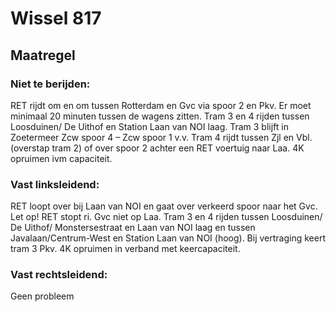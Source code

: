 # Wissel 817
## Maatregel
### Niet te berijden:
RET rijdt om en om tussen Rotterdam en Gvc via spoor 2 en Pkv. Er moet minimaal 20 minuten tussen de wagens zitten.
Tram 3 en 4 rijden tussen Loosduinen/ De Uithof en Station Laan van NOI laag.
Tram 3 blijft in Zoetermeer Zcw spoor 4 – Zcw spoor 1 v.v.
Tram 4 rijdt tussen Zjl en Vbl. (overstap tram 2) of over spoor 2 achter een RET voertuig naar Laa.
4K opruimen ivm capaciteit.
### Vast linksleidend:
RET loopt over bij Laan van NOI en gaat over verkeerd spoor naar het Gvc. Let op! RET stopt ri. Gvc niet op Laa.
Tram 3 en 4 rijden tussen Loosduinen/ De Uithof/ Monstersestraat en Laan van NOI laag en tussen Javalaan/Centrum-West en Station Laan van NOI (hoog).
Bij vertraging keert tram 3 Pkv.
4K opruimen in verband met keercapaciteit.
### Vast rechtsleidend:
Geen probleem
